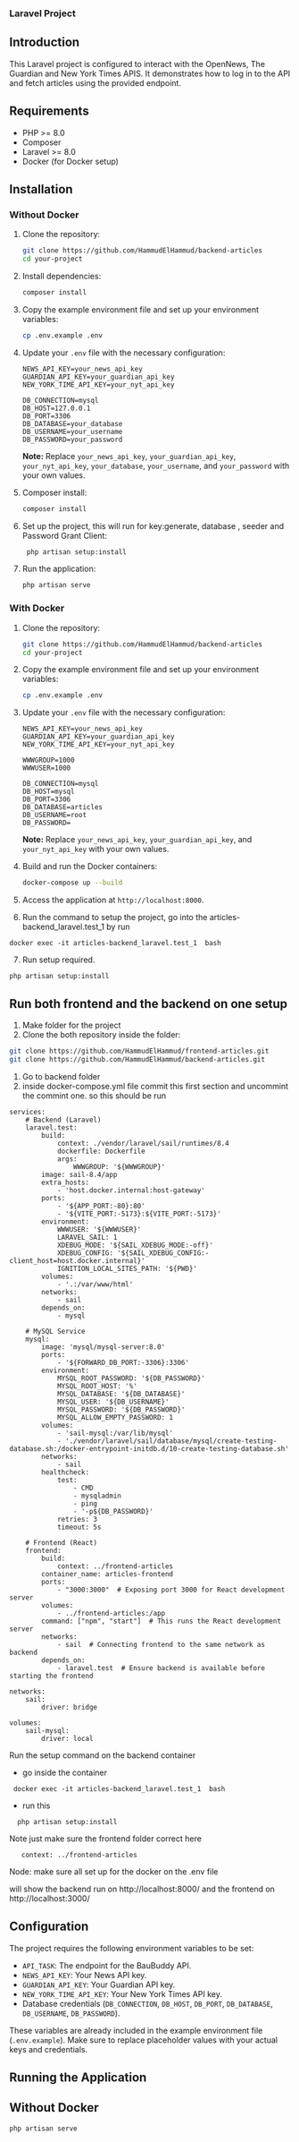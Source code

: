 ### Laravel Project

## Introduction

This Laravel project is configured to interact with the OpenNews, The Guardian and New York Times APIS. It demonstrates how to log in to the API and fetch articles using the provided endpoint.

## Requirements

- PHP >= 8.0
- Composer
- Laravel >= 8.0
- Docker (for Docker setup)

## Installation

### Without Docker

1. Clone the repository:

    ```sh
    git clone https://github.com/HammudElHammud/backend-articles
    cd your-project
    ```

2. Install dependencies:

    ```sh
    composer install
    ```

3. Copy the example environment file and set up your environment variables:

    ```sh
    cp .env.example .env
    ```

4. Update your `.env` file with the necessary configuration:

    ```env
    NEWS_API_KEY=your_news_api_key
    GUARDIAN_API_KEY=your_guardian_api_key
    NEW_YORK_TIME_API_KEY=your_nyt_api_key

    DB_CONNECTION=mysql
    DB_HOST=127.0.0.1
    DB_PORT=3306
    DB_DATABASE=your_database
    DB_USERNAME=your_username
    DB_PASSWORD=your_password
    ```

   **Note:** Replace `your_news_api_key`, `your_guardian_api_key`, `your_nyt_api_key`, `your_database`, `your_username`, and `your_password` with your own values.

5. Composer install:

    ```sh
    composer install
    ```
6. Set up the project, this will run for key:generate, database , seeder and Password Grant Client:

    ```sh
     php artisan setup:install
    ```

7. Run the application:

    ```sh
    php artisan serve
    ```

### With Docker

1. Clone the repository:

    ```sh
    git clone https://github.com/HammudElHammud/backend-articles
    cd your-project
    ```

2. Copy the example environment file and set up your environment variables:

    ```sh
    cp .env.example .env
    ```

3. Update your `.env` file with the necessary configuration:

    ```env
    NEWS_API_KEY=your_news_api_key
    GUARDIAN_API_KEY=your_guardian_api_key
    NEW_YORK_TIME_API_KEY=your_nyt_api_key

    WWWGROUP=1000
    WWWUSER=1000

    DB_CONNECTION=mysql
    DB_HOST=mysql
    DB_PORT=3306
    DB_DATABASE=articles
    DB_USERNAME=root
    DB_PASSWORD=
    ```

   **Note:** Replace `your_news_api_key`, `your_guardian_api_key`, and `your_nyt_api_key` with your own values.

4. Build and run the Docker containers:

    ```sh
    docker-compose up --build
    ```

5. Access the application at `http://localhost:8000`.


6. Run the command to setup the project, go into the articles-backend_laravel.test_1 by run
 ```
docker exec -it articles-backend_laravel.test_1  bash

```

7. Run setup required.

```angular2html
php artisan setup:install
```

## Run both frontend and the backend on one setup
1. Make folder for the project
2. Clone the both repository inside the folder:

 ```sh
 git clone https://github.com/HammudElHammud/frontend-articles.git
 git clone https://github.com/HammudElHammud/backend-articles.git
 ```
1. Go to backend folder
2. inside docker-compose.yml file commit this first section and uncommint the commint one.
 so this should be run
```angular2html
services:
    # Backend (Laravel)
    laravel.test:
        build:
            context: ./vendor/laravel/sail/runtimes/8.4
            dockerfile: Dockerfile
            args:
                WWWGROUP: '${WWWGROUP}'
        image: sail-8.4/app
        extra_hosts:
            - 'host.docker.internal:host-gateway'
        ports:
            - '${APP_PORT:-80}:80'
            - '${VITE_PORT:-5173}:${VITE_PORT:-5173}'
        environment:
            WWWUSER: '${WWWUSER}'
            LARAVEL_SAIL: 1
            XDEBUG_MODE: '${SAIL_XDEBUG_MODE:-off}'
            XDEBUG_CONFIG: '${SAIL_XDEBUG_CONFIG:-client_host=host.docker.internal}'
            IGNITION_LOCAL_SITES_PATH: '${PWD}'
        volumes:
            - '.:/var/www/html'
        networks:
            - sail
        depends_on:
            - mysql

    # MySQL Service
    mysql:
        image: 'mysql/mysql-server:8.0'
        ports:
            - '${FORWARD_DB_PORT:-3306}:3306'
        environment:
            MYSQL_ROOT_PASSWORD: '${DB_PASSWORD}'
            MYSQL_ROOT_HOST: '%'
            MYSQL_DATABASE: '${DB_DATABASE}'
            MYSQL_USER: '${DB_USERNAME}'
            MYSQL_PASSWORD: '${DB_PASSWORD}'
            MYSQL_ALLOW_EMPTY_PASSWORD: 1
        volumes:
            - 'sail-mysql:/var/lib/mysql'
            - './vendor/laravel/sail/database/mysql/create-testing-database.sh:/docker-entrypoint-initdb.d/10-create-testing-database.sh'
        networks:
            - sail
        healthcheck:
            test:
                - CMD
                - mysqladmin
                - ping
                - '-p${DB_PASSWORD}'
            retries: 3
            timeout: 5s

    # Frontend (React)
    frontend:
        build:
            context: ../frontend-articles
        container_name: articles-frontend
        ports:
            - "3000:3000"  # Exposing port 3000 for React development server
        volumes:
            - ../frontend-articles:/app
        command: ["npm", "start"]  # This runs the React development server
        networks:
            - sail  # Connecting frontend to the same network as backend
        depends_on:
            - laravel.test  # Ensure backend is available before starting the frontend

networks:
    sail:
        driver: bridge

volumes:
    sail-mysql:
        driver: local
```

 Run the setup command on the backend container
  - go inside the container 
   ```
    docker exec -it articles-backend_laravel.test_1  bash
   ```
  - run this 
  ```
    php artisan setup:install
   ```

Note just make sure the frontend folder correct here

```angular2html
   context: ../frontend-articles
```

Node: make sure all set up for the docker on the .env file

will show the backend run on http://localhost:8000/  and the frontend on http://localhost:3000/


## Configuration

The project requires the following environment variables to be set:

- `API_TASK`: The endpoint for the BauBuddy API.
- `NEWS_API_KEY`: Your News API key.
- `GUARDIAN_API_KEY`: Your Guardian API key.
- `NEW_YORK_TIME_API_KEY`: Your New York Times API key.
- Database credentials (`DB_CONNECTION`, `DB_HOST`, `DB_PORT`, `DB_DATABASE`, `DB_USERNAME`, `DB_PASSWORD`).

These variables are already included in the example environment file (`.env.example`). Make sure to replace placeholder values with your actual keys and credentials.

## Running the Application

## Without Docker

```sh
php artisan serve
```
